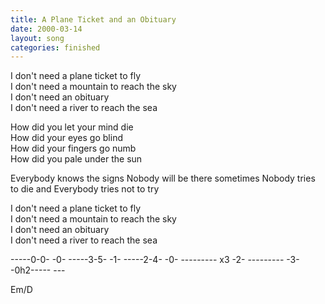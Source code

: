 ```yaml
---
title: A Plane Ticket and an Obituary
date: 2000-03-14
layout: song
categories: finished
---
```

I don't need a plane ticket to fly  
I don't need a mountain to reach the sky  
I don't need an obituary  
I don't need a river to reach the sea

How did you let your mind die  
How did your eyes go blind  
How did your fingers go numb  
How did you pale under the sun

<div class="chorus">Everybody knows the signs  
Nobody will be there sometimes  
Nobody tries to die and  
Everybody tries not to try</div>

I don't need a plane ticket to fly  
I don't need a mountain to reach the sky  
I don't need an obituary  
I don't need a river to reach the sea

<div class="chords">
-----0-0- -0-  
-----3-5- -1-  
-----2-4- -0-  
--------- x3 -2-  
--------- -3-  
-0h2----- ---  

Em/D</div>
